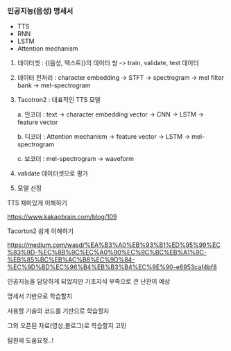 ### 인공지능(음성) 명세서

- TTS
- RNN
- LSTM
- Attention mechanism

1. 데이터셋 : {(음성, 텍스트)}의 데이터 쌍 -> train, validate, test 데이터
2. 데이터 전처리 : character embedding -> STFT -> spectrogram -> mel filter bank -> mel-spectrogram

3. Tacotron2 : 대표적인 TTS 모델

   a. 인코더 : text -> character embedding vector -> CNN -> LSTM -> feature vector

   b. 디코더 : Attention mechanism -> feature vector -> LSTM -> mel-spectrogram

   c. 보코더 : mel-spectrogram -> waveform

4. validate 데이터셋으로 평가

5. 모델 선정



TTS 재미있게 이해하기

https://www.kakaobrain.com/blog/109

Tacorton2 쉽게 이해하기

https://medium.com/wasd/%EA%B3%A0%EB%93%B1%ED%95%99%EC%83%9D-%EC%8B%9C%EC%A0%90%EC%9C%BC%EB%A1%9C-%EB%85%BC%EB%AC%B8%EC%9D%84-%EC%9D%BD%EC%96%B4%EB%B3%B4%EC%9E%90-e6953caf4bf8



인공지능을 담당하게 되었지만 기초지식 부족으로  큰 난관이 예상

명세서 기반으로 학습할지

사용할 기술의 코드를 기반으로 학습할지

그외 오픈된 자료(영상,블로그)로 학습할지 고민

팀원에 도움요청..!
